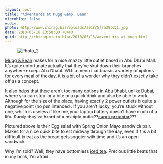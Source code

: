 ```yaml
---
layout: post
title: "Adventures at Mugg &amp; Bean"
microblog: false
audio: 
photo: http://www.chirag.biz/uploads/2018/5f7a39b221.jpg
date: 2010-05-18 13:58:00 +0400
guid: http://chirag.micro.blog/2010/05/18/adventures-at-mugg.html
---
```

<figure><img alt="Photo_2" src="http://www.chirag.biz/uploads/2018/5f7a39b221.jpg"></figure><p><a href="http://www.themugg.com/" target="_blank">Mugg &amp; Bean</a> makes for a nice snazzy little outlet based in Abu Dhabi Mall. It’s quite unfortunate actually that they’ve shut down their branches anywhere except Abu Dhabi. With a menu that boasts a variety of options for every meal of the day, it is a bit of a wonder why they didn’t exactly take off as a concept.</p>
<p>It also helps that there aren’t too many options in Abu Dhabi, unlike Dubai, where you can stop for a bite or a quick drink and also be able to work. Although for the size of the place, having exactly 2 power outlets is quite a negative point (no pun intended). If you aren’t lucky, you’re stuck without one, which is useless if like me, your laptop battery doesn’t have much of a life. Surely they’ve heard of a multiple outlet??<a href="http://en.wikipedia.org/wiki/Surge_protector" target="_blank">surge protector</a>???</p>
<p>Pictured above is their Egg salad with Spring Onion Mayo sandwich pair. Makes for a nice quick bite to eat midway through the day, even if it is a bit difficult to eat as the bread gets soggier with time and it’s an open sandwich.</p>
<p>Why I’m sold? Well, they have bottomless <a href="http://www.naihar.com/coffee-or-tea-3" target="_blank">iced tea</a>. Precious little beats that in my book, I’m afraid.</p>

